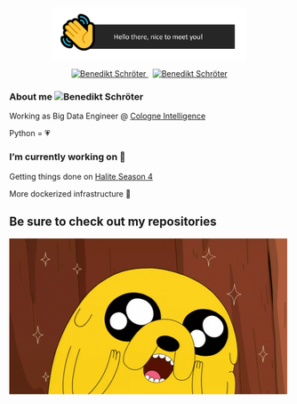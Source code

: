 
<p align="center">
<img align=center alt="Benedikt Schröter" width="70%" src="https://github.com/BenSchr/BenSchr/blob/master/img/header.PNG" /></p>

<p align="center">
<a href="https://www.linkedin.com/in/benedikt-schr%C3%B6ter-1692a3183/">
  <img alt="Benedikt Schröter" width="30px" src="https://image.flaticon.com/icons/svg/174/174857.svg" />
</a>
  <span>&nbsp;</span>
<a href="https://www.xing.com/profile/Benedikt_Schroeter2/cv">
  <img alt="Benedikt Schröter" width="30px" src="https://image.flaticon.com/icons/svg/889/889156.svg" />
</a>

</p>


### About me <img alt="Benedikt Schröter" width="60px" src="https://media.giphy.com/media/Wj7lNjMNDxSmc/giphy.gif" />

Working as Big Data Engineer @ [Cologne Intelligence](https://www.cologne-intelligence.de/)

Python = :heartpulse:

### I’m currently working on :hammer: 

Getting things done on [Halite Season 4](https://www.kaggle.com/c/halite)

More dockerized infrastructure :whale:  


## Be sure to check out my repositories 

![](https://github.com/BenSchr/BenSchr/blob/master/img/jake.gif)

<!--
**BenSchr/BenSchr** is a ✨ _special_ ✨ repository because its `README.md` (this file) appears on your GitHub profile.

Here are some ideas to get you started:

- 🔭 I’m currently working on ...
- 🌱 I’m currently learning ...
- 👯 I’m looking to collaborate on ...
- 🤔 I’m looking for help with ...
- 💬 Ask me about ...
- 📫 How to reach me: ...
- 😄 Pronouns: ...
- ⚡ Fun fact: ...
-->
